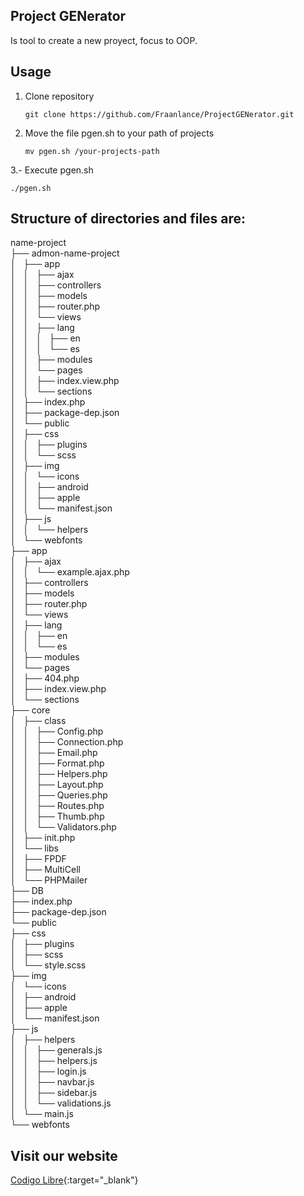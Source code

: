 ## Project GENerator

Is tool to create a new proyect, focus to OOP.

## Usage
1. Clone repository
   
   ~~~
   git clone https://github.com/Fraanlance/ProjectGENerator.git
   ~~~

2. Move the file pgen.sh to your path of projects

   ~~~
   mv pgen.sh /your-projects-path
   ~~~

3.- Execute pgen.sh

   ~~~
   ./pgen.sh
   ~~~


## Structure of directories and files are:

name-project <br/>
├── admon-name-project <br/>
│   ├── app <br/>
│   │   ├── ajax <br/>
│   │   ├── controllers <br/>
│   │   ├── models <br/>
│   │   ├── router.php <br/>
│   │   └── views <br/>
│   │       ├── lang <br/>
│   │       │   ├── en <br/>
│   │       │   └── es <br/>
│   │       ├── modules <br/>
│   │       └── pages <br/>
│   │           ├── index.view.php <br/>
│   │           └── sections <br/>
│   ├── index.php <br/>
│   ├── package-dep.json <br/>
│   └── public<br/>
│       ├── css<br/>
│       │   ├── plugins<br/>
│       │   └── scss<br/>
│       ├── img<br/>
│       │   └── icons<br/>
│       │       ├── android<br/>
│       │       ├── apple<br/>
│       │       └── manifest.json<br/>
│       ├── js<br/>
│       │   └── helpers<br/>
│       └── webfonts<br/>
├── app<br/>
│   ├── ajax<br/>
│   │   └── example.ajax.php<br/>
│   ├── controllers<br/>
│   ├── models<br/>
│   ├── router.php<br/>
│   └── views<br/>
│       ├── lang<br/>
│       │   ├── en<br/>
│       │   └── es<br/>
│       ├── modules<br/>
│       └── pages<br/>
│           ├── 404.php<br/>
│           ├── index.view.php<br/>
│           └── sections<br/>
├── core<br/>
│   ├── class<br/>
│   │   ├── Config.php<br/>
│   │   ├── Connection.php<br/>
│   │   ├── Email.php<br/>
│   │   ├── Format.php<br/>
│   │   ├── Helpers.php<br/>
│   │   ├── Layout.php<br/>
│   │   ├── Queries.php<br/>
│   │   ├── Routes.php<br/>
│   │   ├── Thumb.php<br/>
│   │   └── Validators.php<br/>
│   ├── init.php<br/>
│   └── libs<br/>
│       ├── FPDF<br/>
│       ├── MultiCell<br/>
│       └── PHPMailer<br/>
├── DB<br/>
├── index.php<br/>
├── package-dep.json<br/>
└── public<br/>
    ├── css<br/>
    │   ├── plugins<br/>
    │   ├── scss<br/>
    │   └── style.scss<br/>
    ├── img<br/>
    │   └── icons<br/>
    │       ├── android<br/>
    │       ├── apple<br/>
    │       └── manifest.json<br/>
    ├── js<br/>
    │   ├── helpers<br/>
    │   │   ├── generals.js<br/>
    │   │   ├── helpers.js<br/>
    │   │   ├── login.js<br/>
    │   │   ├── navbar.js<br/>
    │   │   ├── sidebar.js<br/>
    │   │   └── validations.js<br/>
    │   └── main.js<br/>
    └── webfonts<br/>

## Visit our website
[Codigo Libre](https://codigolibref.com){:target="_blank"}
